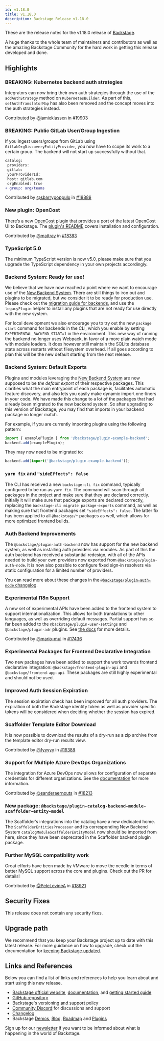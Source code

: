 ```yaml
---
id: v1.18.0
title: v1.18.0
description: Backstage Release v1.18.0
---
```


These are the release notes for the v1.18.0 release of [Backstage](https://backstage.io/).

A huge thanks to the whole team of maintainers and contributors as well as the amazing Backstage Community for the hard work in getting this release developed and done.

## Highlights

### **BREAKING**: Kubernetes backend auth strategies

Integrators can now bring their own auth strategies through the use of the `addAuthStrategy` method on `KubernetesBuilder`. As part of this, `setAuthTranslatorMap` has also been removed and the concept moves into the auth strategies instead.

Contributed by [@jamieklassen](https://github.com/jamieklassen) in [#19903](https://github.com/backstage/backstage/pull/19903)

### **BREAKING**: Public GitLab User/Group Ingestion

If you ingest users/groups from GitLab using `GitlabOrgDiscoveryEntityProvider`, you now have to scope its work to a certain group. The backend will not start up successfully without that.

```diff
catalog:
 providers:
 gitlab:
 yourProviderId:
 host: gitlab.com
 orgEnabled: true
+ group: org/teams
```

Contributed by [@sbarrypoppulo](https://github.com/sbarrypoppulo) in [#18889](https://github.com/backstage/backstage/pull/18889)

### New plugin: OpenCost

There’s a new [OpenCost](https://www.opencost.io/) plugin that provides a port of the latest OpenCost UI to Backstage. The [plugin's README](https://github.com/backstage/backstage/blob/v1.18.0/plugins/opencost/README.md) covers installation and configuration.

Contributed by [@mattray](https://github.com/mattray) in [#18383](https://github.com/backstage/backstage/pull/18383)

### TypeScript 5.0

The minimum TypeScript version is now v5.0, please make sure that you upgrade the TypeScript dependency in your own projects accordingly.

### Backend System: Ready for use!

We believe that we have now reached a point where we want to encourage use of the [New Backend System](https://backstage.io/docs/backend-system/). There are still things to iron out and plugins to be migrated, but we consider it to be ready for production use. Please check out the [migration guide for backends](https://backstage.io/docs/backend-system/building-backends/migrating), and use the `legacyPlugin` helper to install any plugins that are not ready for use directly with the new system.

For local development we also encourage you to try out the new `package start` command for backends in the CLI, which you enable by setting `EXPERIMENTAL_BACKEND_START=1` in the environment. This new way of running the backend no longer uses Webpack, in favor of a more plain watch mode with module loaders. It does however still maintain the SQLite database state across restarts without filesystem overhead. If all goes according to plan this will be the new default starting from the next release.

### Backend System: Default Exports

Plugins and modules leveraging the [New Backend System](https://backstage.io/docs/backend-system/) are now supposed to be _the default export_ of their respective packages. This clarifies what the main entrypoint of each package is, facilitates automatic feature discovery, and also lets you easily make dynamic import one-liners in your code. We have made this change to a lot of the packages that had already been migrated to the new backend system. So after upgrading to this version of Backstage, you may find that imports in your backend package no longer match.

For example, if you are currently importing plugins using the following pattern:

```ts
import { examplePlugin } from '@backstage/plugin-example-backend';
backend.add(examplePlugin);
```

They may now need to be migrated to:

```ts
backend.add(import('@backstage/plugin-example-backend'));
```

### `yarn fix` and `"sideEffects": false`

The CLI has received a new `backstage-cli fix` command, typically configured to be run as `yarn fix`. The command will scan through all packages in the project and make sure that they are declared correctly. Initially it will make sure that package exports are declared correctly, replacing the `backstage-cli migrate package-exports` command, as well as making sure that frontend packages set `"sideEffects": false`. The latter fix has been applied to all `@backstage/*` packages as well, which allows for more optimized frontend builds.

### Auth Backend Improvements

The `@backstage/plugin-auth-backend` now has support for the new backend system, as well as installing auth providers via modules. As part of this the auth backend has received a substantial redesign, with all of the APIs needed to build your own providers now exported from `@backstage/plugin-auth-node`. It is now also possible to configure fixed sign-in resolvers via static configuration for a limited number of providers.

You can read more about these changes in the [`@backstage/plugin-auth-node` changelog](https://github.com/backstage/backstage/blob/master/plugins/auth-node/CHANGELOG.md#030).

### Experimental I18n Support

A new set of experimental APIs have been added to the frontend system to support internationalization. This allows for both translations to other languages, as well as overriding default messages. Partial support has so far been added to the `@backstage/plugin-user-settings` and `@backstage/plugin-adr` plugins. See [the docs](https://backstage.io/docs/plugins/internationalization) for more details.

Contributed by [@mario-mui](https://github.com/mario-mui) in [#17436](https://github.com/backstage/backstage/pull/17436)

### Experimental Packages for Frontend Declarative Integration

Two new packages have been added to support the work towards frontend declarative integration: `@backstage/frontend-plugin-api` and `@backstage/frontend-app-api`. These packages are still highly experimental and should not be used.

### Improved Auth Session Expiration

The session expiration check has been improved for all auth providers. The expiration of both the Backstage identity token as well as provider specific tokens will be considered when deciding whether the session has expired.

### Scaffolder Template Editor Download

It is now possible to download the results of a dry-run as a zip archive from the template editor dry-run results view.

Contributed by [@fyyyyy](https://github.com/fyyyyy) in [#19388](https://github.com/backstage/backstage/pull/19388)

### Support for Multiple Azure DevOps Organizations

The integration for Azure DevOps now allows for configuration of separate credentials for different organizations. See the [documentation](https://backstage.io/docs/integrations/azure/locations/) for more information.

Contributed by [@sanderaernouts](https://github.com/sanderaernouts) in [#18213](https://github.com/backstage/backstage/pull/18213)

### New package: `@backstage/plugin-catalog-backend-module-scaffolder-entity-model`

The Scaffolder’s integrations into the catalog have a new dedicated home. The `ScaffolderEntitiesProcessor` and its corresponding New Backend System `catalogModuleScaffolderEntityModel` now should be imported from here, since they have been deprecated in the Scaffolder backend plugin package.

### Further MySQL compatibility work

Great efforts have been made by VMware to move the needle in terms of better MySQL support across the core and plugins. Check out the PR for details!

Contributed by [@PeteLevineA](https://github.com/PeteLevineA) in [#18921](https://github.com/backstage/backstage/pull/18921)

## Security Fixes

This release does not contain any security fixes.

## Upgrade path

We recommend that you keep your Backstage project up to date with this latest release. For more guidance on how to upgrade, check out the documentation for [keeping Backstage updated](https://backstage.io/docs/getting-started/keeping-backstage-updated).

## Links and References

Below you can find a list of links and references to help you learn about and start using this new release.

- [Backstage official website](https://backstage.io/), [documentation](https://backstage.io/docs/), and [getting started guide](https://backstage.io/docs/getting-started/)
- [GitHub repository](https://github.com/backstage/backstage)
- Backstage's [versioning and support policy](https://backstage.io/docs/overview/versioning-policy)
- [Community Discord](https://discord.gg/backstage-687207715902193673) for discussions and support
- [Changelog](https://github.com/backstage/backstage/tree/master/docs/releases/v1.18.0-changelog.md)
- Backstage [Demos](https://backstage.io/demos), [Blog](https://backstage.io/blog), [Roadmap](https://backstage.io/docs/overview/roadmap) and [Plugins](https://backstage.io/plugins)

Sign up for our [newsletter](https://info.backstage.spotify.com/newsletter_subscribe) if you want to be informed about what is happening in the world of Backstage.
